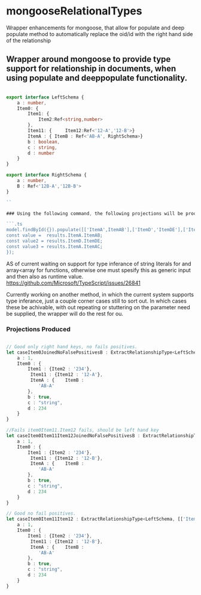 # mongooseRelationalTypes
Wrapper enhancements for mongoose, that allow for populate and deep populate method to automatically replace the oid/id with the right hand side of the relationship

## Wrapper around mongoose to provide type support for relationship in documents, when using populate and deeppopulate functionality.

```.ts

export interface LeftSchema {
    a : number,
    Item0: {
        Item1: {
            Item2:Ref<string,number>
        },
        Item11: {     Item12:Ref<'12-A','12-B'>}
        ItemA : { ItemB : Ref<'AB-A', RightSchema>}
        b : boolean,
        c : string,
        d : number
    }
}

export interface RightSchema {
    a : number,
    B : Ref<'12B-A','12B-B'>
}

``

### Using the following command, the following projections will be produced before.

```.ts
model.findById({}).populate([['ItemA',ItemAB'],['ItemD','ItemDE'],['ItemA','ItemAC']]).exec().then(function(results) {
const value =  results.ItemA.ItemAB;
const value2 = results.ItemD.ItemDE;
const value3 = results.ItemA.ItemAC;
});
```
AS of current waiting on support for type inferance of string literals for and array<array<string> for functions, otherwise one must spesify
this as generic input and then also as runtime value.
https://github.com/Microsoft/TypeScript/issues/26841

Currently working on another method, in which the current system supports type inferance, just a couple corner cases still to sort out.
In which cases these be achivable, with out repeating or stuttering on the parameter need be supplied, the wrapper will do the rest for ou.

### Projections Produced

```.ts

// Good only right hand keys, no fails positives.
let caseItem0JoinedNoFalsePositivesB : ExtractRelationshipType<LeftSchema, [['Item0'],['Item0','f'],['Item0','Item11'],['Item0','Item11','d']]> = {
    a : 1,
    Item0 : {
        Item1 : {Item2 : '234'},
         Item11 : {Item12 : '12-A'},
         ItemA : {    ItemB : 
            'AB-A'
        },
        b : true, 
        c : "string",
        d : 234
    }
}

//Fails item0Item11.Item12 fails, should be left hand key
let caseItem0Item11Item12JoinedNoFalsePositivesB : ExtractRelationshipType<LeftSchema, [['Item0'],['Item0','f'],['Item0','Item11'],['Item0','Item11','d']]> = {
    a : 1,
    Item0 : {
        Item1 : {Item2 : '234'},
         Item11 : {Item12 : '12-B'},
         ItemA : {    ItemB : 
            'AB-A'
        },
        b : true, 
        c : "string",
        d : 234
    }
}

// Good no fail positives.
let caseItem0Item11Item12 : ExtractRelationshipType<LeftSchema, [['Item0'],['Item0','f'],['Item0','Item11'],['Item0','Item11','Item12']]> = {
    a : 1,
    Item0 : {
        Item1 : {Item2 : '234'},
         Item11 : {Item12 : '12-B'},
         ItemA : {    ItemB : 
            'AB-A'
        },
        b : true, 
        c : "string",
        d : 234
    }
}
```
